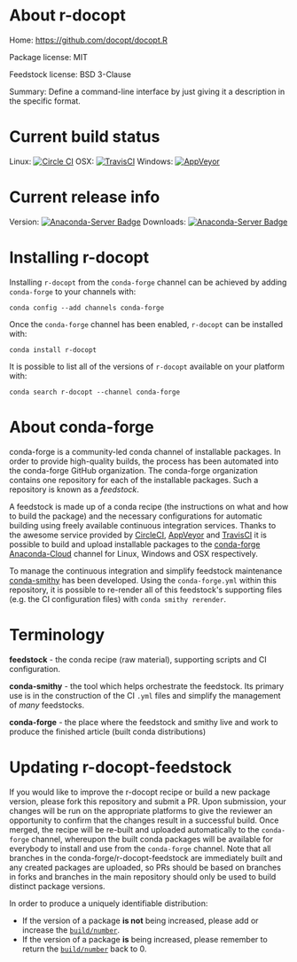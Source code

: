 About r-docopt
==============

Home: https://github.com/docopt/docopt.R

Package license: MIT

Feedstock license: BSD 3-Clause

Summary: Define a command-line interface by just giving it a description in the specific format.



Current build status
====================

Linux: [![Circle CI](https://circleci.com/gh/conda-forge/r-docopt-feedstock.svg?style=shield)](https://circleci.com/gh/conda-forge/r-docopt-feedstock)
OSX: [![TravisCI](https://travis-ci.org/conda-forge/r-docopt-feedstock.svg?branch=master)](https://travis-ci.org/conda-forge/r-docopt-feedstock)
Windows: [![AppVeyor](https://ci.appveyor.com/api/projects/status/github/conda-forge/r-docopt-feedstock?svg=True)](https://ci.appveyor.com/project/conda-forge/r-docopt-feedstock/branch/master)

Current release info
====================
Version: [![Anaconda-Server Badge](https://anaconda.org/conda-forge/r-docopt/badges/version.svg)](https://anaconda.org/conda-forge/r-docopt)
Downloads: [![Anaconda-Server Badge](https://anaconda.org/conda-forge/r-docopt/badges/downloads.svg)](https://anaconda.org/conda-forge/r-docopt)

Installing r-docopt
===================

Installing `r-docopt` from the `conda-forge` channel can be achieved by adding `conda-forge` to your channels with:

```
conda config --add channels conda-forge
```

Once the `conda-forge` channel has been enabled, `r-docopt` can be installed with:

```
conda install r-docopt
```

It is possible to list all of the versions of `r-docopt` available on your platform with:

```
conda search r-docopt --channel conda-forge
```


About conda-forge
=================

conda-forge is a community-led conda channel of installable packages.
In order to provide high-quality builds, the process has been automated into the
conda-forge GitHub organization. The conda-forge organization contains one repository
for each of the installable packages. Such a repository is known as a *feedstock*.

A feedstock is made up of a conda recipe (the instructions on what and how to build
the package) and the necessary configurations for automatic building using freely
available continuous integration services. Thanks to the awesome service provided by
[CircleCI](https://circleci.com/), [AppVeyor](http://www.appveyor.com/)
and [TravisCI](https://travis-ci.org/) it is possible to build and upload installable
packages to the [conda-forge](https://anaconda.org/conda-forge)
[Anaconda-Cloud](http://docs.anaconda.org/) channel for Linux, Windows and OSX respectively.

To manage the continuous integration and simplify feedstock maintenance
[conda-smithy](http://github.com/conda-forge/conda-smithy) has been developed.
Using the ``conda-forge.yml`` within this repository, it is possible to re-render all of
this feedstock's supporting files (e.g. the CI configuration files) with ``conda smithy rerender``.


Terminology
===========

**feedstock** - the conda recipe (raw material), supporting scripts and CI configuration.

**conda-smithy** - the tool which helps orchestrate the feedstock.
                   Its primary use is in the construction of the CI ``.yml`` files
                   and simplify the management of *many* feedstocks.

**conda-forge** - the place where the feedstock and smithy live and work to
                  produce the finished article (built conda distributions)


Updating r-docopt-feedstock
===========================

If you would like to improve the r-docopt recipe or build a new
package version, please fork this repository and submit a PR. Upon submission,
your changes will be run on the appropriate platforms to give the reviewer an
opportunity to confirm that the changes result in a successful build. Once
merged, the recipe will be re-built and uploaded automatically to the
`conda-forge` channel, whereupon the built conda packages will be available for
everybody to install and use from the `conda-forge` channel.
Note that all branches in the conda-forge/r-docopt-feedstock are
immediately built and any created packages are uploaded, so PRs should be based
on branches in forks and branches in the main repository should only be used to
build distinct package versions.

In order to produce a uniquely identifiable distribution:
 * If the version of a package **is not** being increased, please add or increase
   the [``build/number``](http://conda.pydata.org/docs/building/meta-yaml.html#build-number-and-string).
 * If the version of a package **is** being increased, please remember to return
   the [``build/number``](http://conda.pydata.org/docs/building/meta-yaml.html#build-number-and-string)
   back to 0.
